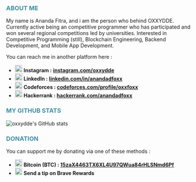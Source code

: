 **<h3 style="color:#3e8da3">ABOUT ME</h3>**
My name is Ananda Fitra, and i am the person who behind OXXYDDE. Currently active being an competitive programmer who has participated and won several regional competitions led by universities. Interested in Competitive Programming (still), Blockchain Engineering, Backend Development, and Mobile App Development.

You can reach me in another platform here :
- <img src="https://upload.wikimedia.org/wikipedia/commons/thumb/a/a5/Instagram_icon.png/2048px-Instagram_icon.png" width="20"></img> **Instagram : [instagram.com/oxxydde](https://instagram.com/oxxydde)**
- <img src="https://upload.wikimedia.org/wikipedia/commons/thumb/c/ca/LinkedIn_logo_initials.png/640px-LinkedIn_logo_initials.png" width="20"></img> **LinkedIn : [linkedin.com/in/anandadfoxx](https://www.linkedin.com/in/anandadfoxx/)**
- <img src="https://codeforces.org/s/0/android-icon-192x192.png" width="20"></img> **Codeforces : [codeforces.com/profile/oxxfoxx](https://codeforces.com/profile/oxxfoxx)**
- <img src="https://upload.wikimedia.org/wikipedia/commons/thumb/4/40/HackerRank_Icon-1000px.png/220px-HackerRank_Icon-1000px.png" width="20"></img> **Hackerrank : [hackerrank.com/anandadfoxx](https://www.hackerrank.com/anandadfoxx)**

<!-- GITHUB STATS SECTION -->

**<h3 style="color:#3e8da3">MY GITHUB STATS</h3>**
![oxxydde's GitHub stats](https://github-readme-stats.vercel.app/api?username=oxxydde&show_icons=true&theme=dracula)

<!-- DONATION SECTION -->

**<h3 style="color:#3e8da3">DONATION</h3>**

You can support me by donating via one of these methods :
<br>
- <img src="https://bitcoin.org/img/icons/opengraph.png?1652976465" width="20"></img> **Bitcoin (BTC) : [15zaX4463TX6XL4U97QWua84rHLSNmd6Pf](bitcoin:15zaX4463TX6XL4U97QWua84rHLSNmd6Pf)**
- <img src="https://upload.wikimedia.org/wikipedia/commons/thumb/a/ac/Brave_Basic_Attention_Token_%28BAT%29_Logo.svg/640px-Brave_Basic_Attention_Token_%28BAT%29_Logo.svg.png" width="20"></img> **Send a tip on Brave Rewards**
